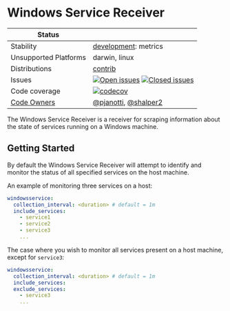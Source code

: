 # Windows Service Receiver

<!-- status autogenerated section -->
| Status        |           |
| ------------- |-----------|
| Stability     | [development]: metrics   |
| Unsupported Platforms | darwin, linux |
| Distributions | [contrib] |
| Issues        | [![Open issues](https://img.shields.io/github/issues-search/open-telemetry/opentelemetry-collector-contrib?query=is%3Aissue%20is%3Aopen%20label%3Areceiver%2Fwindowsservice%20&label=open&color=orange&logo=opentelemetry)](https://github.com/open-telemetry/opentelemetry-collector-contrib/issues?q=is%3Aopen+is%3Aissue+label%3Areceiver%2Fwindowsservice) [![Closed issues](https://img.shields.io/github/issues-search/open-telemetry/opentelemetry-collector-contrib?query=is%3Aissue%20is%3Aclosed%20label%3Areceiver%2Fwindowsservice%20&label=closed&color=blue&logo=opentelemetry)](https://github.com/open-telemetry/opentelemetry-collector-contrib/issues?q=is%3Aclosed+is%3Aissue+label%3Areceiver%2Fwindowsservice) |
| Code coverage | [![codecov](https://codecov.io/github/open-telemetry/opentelemetry-collector-contrib/graph/main/badge.svg?component=receiver_windowsservice)](https://app.codecov.io/gh/open-telemetry/opentelemetry-collector-contrib/tree/main/?components%5B0%5D=receiver_windowsservice&displayType=list) |
| [Code Owners](https://github.com/open-telemetry/opentelemetry-collector-contrib/blob/main/CONTRIBUTING.md#becoming-a-code-owner)    | [@pjanotti](https://www.github.com/pjanotti), [@shalper2](https://www.github.com/shalper2) |

[development]: https://github.com/open-telemetry/opentelemetry-collector/blob/main/docs/component-stability.md#development
[contrib]: https://github.com/open-telemetry/opentelemetry-collector-releases/tree/main/distributions/otelcol-contrib
<!-- end autogenerated section -->

The Windows Service Receiver is a receiver for scraping information about the state of services running on a Windows machine.

## Getting Started

By default the Windows Service Receiver will attempt to identify and monitor the status of all specified services on the host machine.

An example of monitoring three services on a host:

```yaml
windowsservice:
  collection_interval: <duration> # default = 1m
  include_services:
    - service1
    - service2
    - service3
    ...
```

The case where you wish to monitor all services present on a host machine, except for `service3`:

```yaml
windowsservice:
  collection_interval: <duration> # default = 1m
  include_services:
  exclude_services:
    - service3
    ...
```
